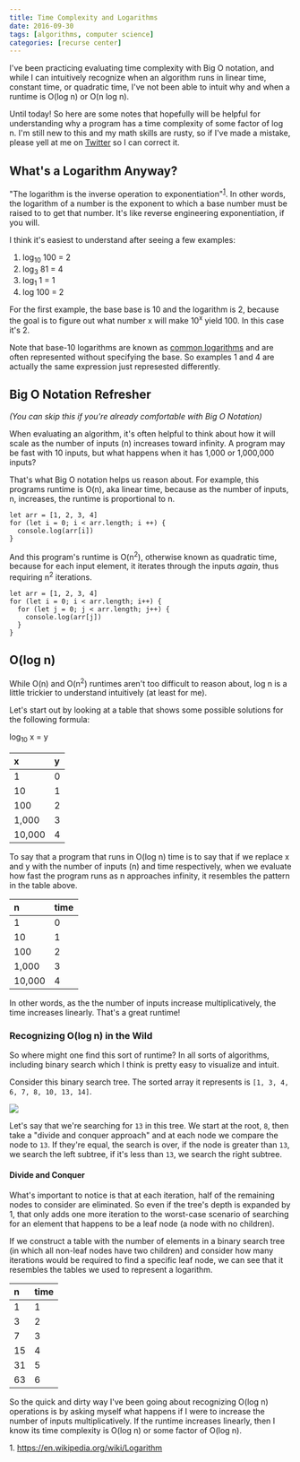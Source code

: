 ```yaml
---
title: Time Complexity and Logarithms
date: 2016-09-30
tags: [algorithms, computer science]
categories: [recurse center]
---
```


I've been practicing evaluating time complexity with Big O notation,
and while I can intuitively recognize when an algorithm runs in linear
time, constant time, or quadratic time, I've not been able to intuit
why and when a runtime is O(log n) or O(n log n).

Until today! So here are some notes that hopefully will be helpful for
understanding why a program has a time complexity of some factor of log n. I'm
still new to this and my math skills are rusty, so if I've made a
mistake, please yell at me on
[Twitter](https://twitter.com/taravancil) so I can correct it.

## What's a Logarithm Anyway?

"The logarithm is the inverse operation to
exponentiation"<sup>[1](#footnote1)</sup>. In other words, the
logarithm of a number is the exponent to which a base number must be
raised to to get that number. It's like reverse engineering
exponentiation, if you will.

I think it's easiest to understand after seeing a few examples:

1. log<sub>10</sub> 100 = 2
2. log<sub>3</sub> 81 = 4
3. log<sub>1</sub> 1 = 1
4. log 100 = 2

For the first example, the base base is 10 and the logarithm is 2, because
the goal is to figure out what number x will make 10<sup>x</sup> yield
100. In this case it's 2.

Note that base-10 logarithms are known as [common
logarithms](https://en.wikipedia.org/wiki/Common_logarithm)
and are often represented without specifying the base. So
examples 1 and 4 are actually the same expression just represested differently.

## Big O Notation Refresher

*(You can skip this if you're already comfortable with Big O Notation)*

When evaluating an algorithm, it's often helpful to think about how it
will scale as the number of inputs (n) increases toward infinity. A
program may be fast with 10 inputs, but what happens when it has 1,000
or 1,000,000 inputs?

That's what Big O notation helps us reason about. For example, this
programs runtime is O(n), aka linear time, because as the number of inputs, n,
increases, the runtime is proportional to n.

```
let arr = [1, 2, 3, 4]
for (let i = 0; i < arr.length; i ++) {
  console.log(arr[i])
}
```

And this program's runtime is O(n<sup>2</sup>), otherwise known as
quadratic time, because for each input element, it iterates through
the inputs *again*, thus requiring n<sup>2</sup> iterations.

```
let arr = [1, 2, 3, 4]
for (let i = 0; i < arr.length; i++) {
  for (let j = 0; j < arr.length; j++) {
    console.log(arr[j])
  }
}
```

## O(log n)

While O(n) and O(n<sup>2</sup>) runtimes aren't too difficult to reason
about, log n is a little trickier to understand intuitively (at least
for me).

Let's start out by looking at a table that shows some possible solutions for the
following formula:

log<sub>10</sub> x = y

| x       | y    |
| :----   | :--- |
| 1       | 0    |
| 10      | 1    |
| 100     | 2    |
| 1,000   | 3    |
| 10,000  | 4    |

To say that a program that runs in O(log n) time is to say that if we
replace x and y with the number of inputs (n) and time respectively, when we
evaluate how fast the program runs as n approaches infinity, it
resembles the pattern in the table above.

| n | time |
| :--- | :--- |
| 1  | 0 |
| 10 | 1 |
| 100 | 2 |
| 1,000 | 3 |
| 10,000 | 4 |

In other words, as the the number of inputs increase multiplicatively,
the time increases linearly. That's a great runtime!

### Recognizing O(log n) in the Wild

So where might one find this sort of runtime? In all sorts of
algorithms, including binary search which I think is pretty easy to
visualize and intuit.

Consider this binary search tree. The sorted array it represents is
`[1, 3, 4, 6, 7, 8, 10, 13, 14]`.

<img src="/images/binary-tree.png" />

Let's say that we're searching for `13` in this tree. We start at the
root, `8`, then take a "divide and conquer approach" and at each node
we compare the node to `13`. If they're equal, the search is over, if
the node is greater than `13`, we search the left subtree, if it's
less than `13`, we search the right subtree.

#### Divide and Conquer

What's important to notice is that at each iteration, half of the
remaining nodes to consider are eliminated. So even if the tree's
depth is expanded by 1, that only adds one more iteration to the
worst-case scenario of searching for an element that happens to be a
leaf node (a node with no children).

If we construct a table with the number of elements in a binary search
tree (in which all non-leaf nodes have two children) and consider how
many iterations would be required to find a specific leaf node, we can
see that it resembles the tables we used to represent a logarithm.

| n | time |
|:--- | :--- |
| 1 | 1 |
| 3 | 2 |
| 7 | 3 |
| 15 | 4 |
| 31 | 5 |
| 63 | 6 |

So the quick and dirty way I've been going about recognizing O(log n)
operations is by asking myself what happens if I were to increase the
number of inputs multiplicatively. If the runtime increases
linearly, then I know its time complexity is O(log n) or some factor
of O(log n).

<a name="footnote1">1. https://en.wikipedia.org/wiki/Logarithm</a>
